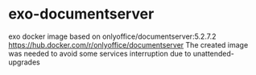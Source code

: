 # exo-documentserver
exo docker image based on onlyoffice/documentserver:5.2.7.2
https://hub.docker.com/r/onlyoffice/documentserver
The created image was needed to avoid some services interruption due to unattended-upgrades
